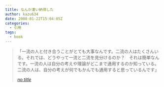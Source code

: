 ```yaml
---
title: なんか凄い納得した
author: kazu634
date: 2008-01-22T15:04:05Z
categories:
  - 引用
tags:
  - book
---
```

<div class="section">
<blockquote title="no title" cite="http://premium.nikkeibp.co.jp/ae/suguro/05/2.shtml">
<p>
      「一流の人と付き合うことがとても大事なんです。二流の人はたくさんいる。それでは、どうやって一流と二流を見分けるのか？　それは簡単なんです。一流の人は自分の考えや理論がどこまで通用するのか知っている。二流の人は、自分の考えが何でもかんでも通用すると思っているんです」
</p>

<p>
<cite><a href="http://premium.nikkeibp.co.jp/ae/suguro/05/2.shtml" onclick="__gaTracker('send', 'event', 'outbound-article', 'http://premium.nikkeibp.co.jp/ae/suguro/05/2.shtml', 'no title');" target="_blank">no title</a></cite>
</p>
</blockquote>
</div>
